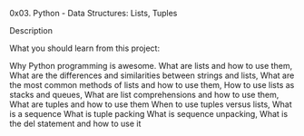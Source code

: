 0x03. Python - Data Structures: Lists, Tuples

Description

What you should learn from this project:

Why Python programming is awesome. What are lists and how to use them, What are the differences and similarities between strings and lists, What are the most common methods of lists and how to use them, How to use lists as stacks and queues, What are list comprehensions and how to use them, What are tuples and how to use them When to use tuples versus lists, What is a sequence What is tuple packing What is sequence unpacking, What is the del statement and how to use it

